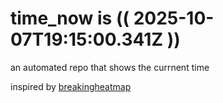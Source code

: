 # time_now is (( 2025-10-07T19:15:00.341Z ))

an automated repo that shows the currnent time

inspired by [breakingheatmap](https://github.com/breakingheatmap/breakingheatmap)